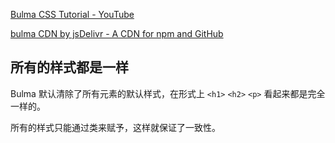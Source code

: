 [Bulma CSS Tutorial - YouTube](https://www.youtube.com/playlist?list=PL4cUxeGkcC9iXItWKbaQxcyDT1u6E7a8a)

[bulma CDN by jsDelivr - A CDN for npm and GitHub](https://www.jsdelivr.com/package/npm/bulma?path=css)

## 所有的样式都是一样

Bulma 默认清除了所有元素的默认样式，在形式上 `<h1>` `<h2>` `<p>` 看起来都是完全一样的。

所有的样式只能通过类来赋予，这样就保证了一致性。

